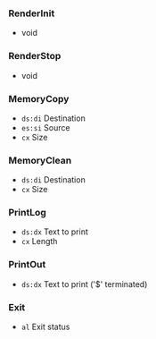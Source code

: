 
### RenderInit
- void

### RenderStop
- void

### MemoryCopy
- `ds:di` Destination
- `es:si` Source
- `cx`    Size

### MemoryClean
- `ds:di` Destination
- `cx`    Size

### PrintLog
- `ds:dx` Text to print
- `cx`    Length

### PrintOut
- `ds:dx` Text to print ('$' terminated)

### Exit
- `al` Exit status
